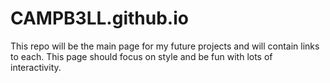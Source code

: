 # CAMPB3LL.github.io

This repo will be the main page for my future projects and will contain links to each.  This page should focus on style and be fun with lots of interactivity.
